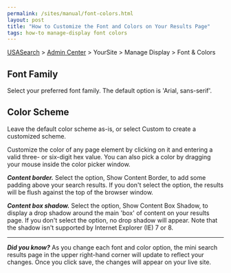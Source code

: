 ```yaml
---
permalink: /sites/manual/font-colors.html
layout: post
title: "How to Customize the Font and Colors on Your Results Page"
tags: how-to manage-display font colors
---
```

[USASearch](http://usasearch.howto.gov) > [Admin Center](https://search.usa.gov/sites) > YourSite > Manage Display > Font & Colors

## Font Family

Select your preferred font family. The default option is 'Arial, sans-serif'.

## Color Scheme

Leave the default color scheme as-is, or select Custom to create a customized scheme.

Customize the color of any page element by clicking on it and entering a valid three- or six-digit hex value. You can also pick a color by dragging your mouse inside the color picker window.

***Content border.*** Select the option, Show Content Border, to add some padding above your search results. If you don't select the option, the results will be flush against the top of the browser window.

***Content box shadow.*** Select the option, Show Content Box Shadow, to display a drop shadow around the main 'box' of content on your results page. If you don't select the option, no drop shadow will appear. Note that the shadow isn't supported by Internet Explorer (IE) 7 or 8.

---

***Did you know?*** As you change each font and color option, the mini search results page in the upper right-hand corner will update to reflect your changes. Once you click save, the changes will appear on your live site.